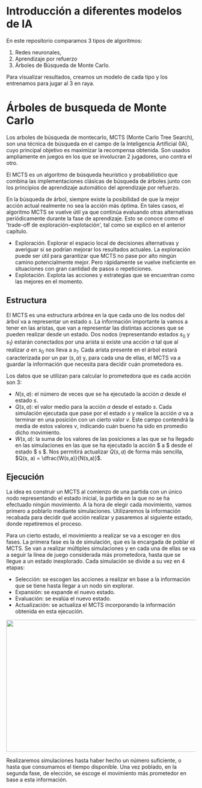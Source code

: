 # Introducción a diferentes modelos de IA

En este repositorio comparamos 3 tipos de algoritmos: 
 1) Redes neuronales, 
 2) Aprendizaje por refuerzo
 3) Árboles de Búsqueda de Monte Carlo. 

Para visualizar resultados, creamos un modelo de cada tipo y los entrenamos para jugar al 3 en raya.


# Árboles de busqueda de Monte Carlo

Los arboles de búsqueda de montecarlo, MCTS (Monte Carlo Tree Search), son una técnica de 
búsqueda en el campo de la Inteligencia Artificial (IA), cuyo principal objetivo es maximizar 
la recompensa obtenida. Son usados ampliamente en juegos en los que se involucran 2 jugadores, 
uno contra el otro. 

El MCTS es un algoritmo de búsqueda heurístico y probabilístico que combina 
las implementaciones clásicas de búsqueda de árboles junto con los principios de 
aprendizaje automático del aprendizaje por refuerzo. 

En la búsqueda de árbol, siempre existe la posibilidad de que la mejor acción actual realmente no sea la 
acción más óptima. En tales casos, el algoritmo MCTS se vuelve útil ya que continúa evaluando otras alternativas 
periódicamente durante la fase de aprendizaje. Esto se conoce como el 'trade-off de exploración-explotación', tal 
como se explicó en el anterior capítulo.

 - Exploración. Explorar el espacio local de decisiones alternativas y averiguar si se podrían mejorar 
los resultados actuales. La exploración puede ser útil para garantizar que MCTS no pase por alto ningún 
camino potencialmente mejor. Pero rápidamente se vuelve ineficiente en situaciones con gran cantidad de 
pasos o repeticiones.
 - Explotación. Explota las acciones y estrategias que se encuentran como las mejores en el momento. 


## Estructura

El MCTS es una estructura arbórea en la que cada uno de los nodos del árbol va a representar un
estado $s$. La información importante la vamos a tener en las aristas, que van a representar
las distintas acciones que se pueden realizar desde un estado. Dos nodos (representando estados $s_0$
y $s_1$) estarán conectados por una arista si existe una acción $a$ tal que al realizar $a$ en $s_0$ nos lleva
a $s_1$. Cada arista presente en el árbol estará caracterizada por un par $(s, a)$ y, para cada una de
ellas, el MCTS va a guardar la información que necesita para decidir cuán prometedora es.

Los datos que se utilizan para calcular lo prometedora que es cada acción son 3:

 - $N(s, a)$: el número de veces que se ha ejecutado la acción $a$ desde el estado $s$.
 - $Q(s, a)$: el valor medio para la acción $a$ desde el estado $s$. Cada simulación ejecutada que
	pase por el estado $s$ y realice la acción $a$ va a terminar en una posición con un cierto valor $v$.
	Este campo contendrá la media de estos valores $v$, indicando cuán bueno ha sido en promedio
	dicho movimiento.
 - $W(s, a)$: la suma de los valores de las posiciones a las que se ha llegado en las simulaciones
	en las que se ha ejecutado la acción $ a $ desde el estado $ s $. Nos permitirá actualizar $Q(s, a)$ de
	forma más sencilla, $Q(s, a) = \dfrac{W(s,a)}{N(s,a)}$.



## Ejecución

La idea es construir un MCTS al comienzo de una partida con un único nodo representando
el estado inicial, la partida en la que no se ha efectuado ningún movimiento. A la hora de elegir
cada movimiento, vamos primero a poblarlo mediante simulaciones. Utilizaremos la información
recabada para decidir qué acción realizar y pasaremos al siguiente estado, donde repetiremos el
proceso.

Para un cierto estado, el movimiento a realizar se va a escoger en dos fases. La primera fase es
la de simulación, que es la encargada de poblar el MCTS. Se van a realizar múltiples simulaciones
y en cada una de ellas se va a seguir la línea de juego considerada más prometedora, hasta que se
llegue a un estado inexplorado. Cada simulación se divide a su vez en 4 etapas: 

 - Selección: se escogen las acciones a realizar en base a la información que se tiene hasta llegar
	a un nodo sin explorar.
 - Expansión: se expande el nuevo estado.
 - Evaluación: se evalúa el nuevo estado.
 - Actualización: se actualiza el MCTS incorporando la información obtenida en esta ejecución.

<image src="/images/mcts_fases.png" width="750" height="350">

Realizaremos simulaciones hasta haber hecho un número suficiente, o hasta que consumamos el
tiempo disponible. Una vez poblado, en la segunda fase, de elección, se escoge el movimiento más
prometedor en base a esta información.



